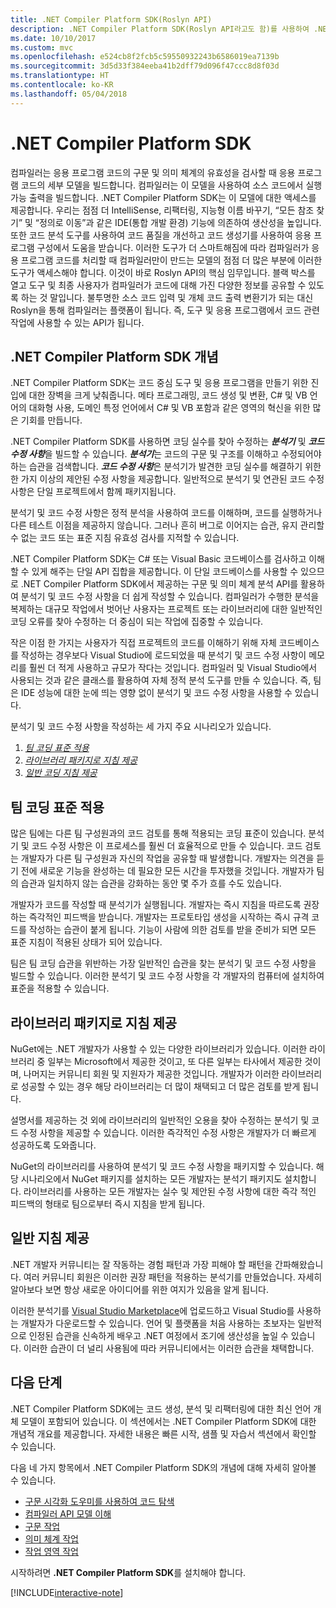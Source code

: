 ```yaml
---
title: .NET Compiler Platform SDK(Roslyn API)
description: .NET Compiler Platform SDK(Roslyn API라고도 함)를 사용하여 .NET 코드를 이해하고 오류를 찾고 이러한 오류를 수정하는 방법을 알아봅니다.
ms.date: 10/10/2017
ms.custom: mvc
ms.openlocfilehash: e524cb8f2fcb5c59550932243b6586019ea7139b
ms.sourcegitcommit: 3d5d33f384eeba41b2dff79d096f47ccc8d8f03d
ms.translationtype: HT
ms.contentlocale: ko-KR
ms.lasthandoff: 05/04/2018
---
```

# <a name="the-net-compiler-platform-sdk"></a>.NET Compiler Platform SDK

컴파일러는 응용 프로그램 코드의 구문 및 의미 체계의 유효성을 검사할 때 응용 프로그램 코드의 세부 모델을 빌드합니다. 컴파일러는 이 모델을 사용하여 소스 코드에서 실행 가능 출력을 빌드합니다. .NET Compiler Platform SDK는 이 모델에 대한 액세스를 제공합니다. 우리는 점점 더 IntelliSense, 리팩터링, 지능형 이름 바꾸기, “모든 참조 찾기” 및 “정의로 이동”과 같은 IDE(통합 개발 환경) 기능에 의존하여 생산성을 높입니다. 또한 코드 분석 도구를 사용하여 코드 품질을 개선하고 코드 생성기를 사용하여 응용 프로그램 구성에서 도움을 받습니다. 이러한 도구가 더 스마트해짐에 따라 컴파일러가 응용 프로그램 코드를 처리할 때 컴파일러만이 만드는 모델의 점점 더 많은 부분에 이러한 도구가 액세스해야 합니다. 이것이 바로 Roslyn API의 핵심 임무입니다. 블랙 박스를 열고 도구 및 최종 사용자가 컴파일러가 코드에 대해 가진 다양한 정보를 공유할 수 있도록 하는 것 말입니다.
불투명한 소스 코드 입력 및 개체 코드 출력 변환기가 되는 대신 Roslyn을 통해 컴파일러는 플랫폼이 됩니다. 즉, 도구 및 응용 프로그램에서 코드 관련 작업에 사용할 수 있는 API가 됩니다.

## <a name="net-compiler-platform-sdk-concepts"></a>.NET Compiler Platform SDK 개념

.NET Compiler Platform SDK는 코드 중심 도구 및 응용 프로그램을 만들기 위한 진입에 대한 장벽을 크게 낮춰줍니다. 메타 프로그래밍, 코드 생성 및 변환, C# 및 VB 언어의 대화형 사용, 도메인 특정 언어에서 C# 및 VB 포함과 같은 영역의 혁신을 위한 많은 기회를 만듭니다.

.NET Compiler Platform SDK를 사용하면 코딩 실수를 찾아 수정하는 ***분석기*** 및 ***코드 수정 사항***을 빌드할 수 있습니다. ***분석기***는 코드의 구문 및 구조를 이해하고 수정되어야 하는 습관을 검색합니다. ***코드 수정 사항***은 분석기가 발견한 코딩 실수를 해결하기 위한 한 가지 이상의 제안된 수정 사항을 제공합니다. 일반적으로 분석기 및 연관된 코드 수정 사항은 단일 프로젝트에서 함께 패키지됩니다. 

분석기 및 코드 수정 사항은 정적 분석을 사용하여 코드를 이해하며, 코드를 실행하거나 다른 테스트 이점을 제공하지 않습니다. 그러나 흔히 버그로 이어지는 습관, 유지 관리할 수 없는 코드 또는 표준 지침 유효성 검사를 지적할 수 있습니다.

.NET Compiler Platform SDK는 C# 또는 Visual Basic 코드베이스를 검사하고 이해할 수 있게 해주는 단일 API 집합을 제공합니다. 이 단일 코드베이스를 사용할 수 있으므로 .NET Compiler Platform SDK에서 제공하는 구문 및 의미 체계 분석 API를 활용하여 분석기 및 코드 수정 사항을 더 쉽게 작성할 수 있습니다. 컴파일러가 수행한 분석을 복제하는 대규모 작업에서 벗어난 사용자는 프로젝트 또는 라이브러리에 대한 일반적인 코딩 오류를 찾아 수정하는 더 중심이 되는 작업에 집중할 수 있습니다.

작은 이점 한 가지는 사용자가 직접 프로젝트의 코드를 이해하기 위해 자체 코드베이스를 작성하는 경우보다 Visual Studio에 로드되었을 때 분석기 및 코드 수정 사항이 메모리를 훨씬 더 적게 사용하고 규모가 작다는 것입니다. 컴파일러 및 Visual Studio에서 사용되는 것과 같은 클래스를 활용하여 자체 정적 분석 도구를 만들 수 있습니다. 즉, 팀은 IDE 성능에 대한 눈에 띄는 영향 없이 분석기 및 코드 수정 사항을 사용할 수 있습니다.

분석기 및 코드 수정 사항을 작성하는 세 가지 주요 시나리오가 있습니다.

1. [*팀 코딩 표준 적용*](#enforce-team-coding-standards)
1. [*라이브러리 패키지로 지침 제공*](#provide-guidance-with-library-packages)
1. [*일반 코딩 지침 제공*](#provide-general-coding-guidance)

## <a name="enforce-team-coding-standards"></a>팀 코딩 표준 적용

많은 팀에는 다른 팀 구성원과의 코드 검토를 통해 적용되는 코딩 표준이 있습니다. 분석기 및 코드 수정 사항은 이 프로세스를 훨씬 더 효율적으로 만들 수 있습니다. 코드 검토는 개발자가 다른 팀 구성원과 자신의 작업을 공유할 때 발생합니다. 개발자는 의견을 듣기 전에 새로운 기능을 완성하는 데 필요한 모든 시간을 투자했을 것입니다. 개발자가 팀의 습관과 일치하지 않는 습관을 강화하는 동안 몇 주가 흐를 수도 있습니다.

개발자가 코드를 작성할 때 분석기가 실행됩니다. 개발자는 즉시 지침을 따르도록 권장하는 즉각적인 피드백을 받습니다. 개발자는 프로토타입 생성을 시작하는 즉시 규격 코드를 작성하는 습관이 붙게 됩니다. 기능이 사람에 의한 검토를 받을 준비가 되면 모든 표준 지침이 적용된 상태가 되어 있습니다.

팀은 팀 코딩 습관을 위반하는 가장 일반적인 습관을 찾는 분석기 및 코드 수정 사항을 빌드할 수 있습니다. 이러한 분석기 및 코드 수정 사항을 각 개발자의 컴퓨터에 설치하여 표준을 적용할 수 있습니다.

## <a name="provide-guidance-with-library-packages"></a>라이브러리 패키지로 지침 제공

NuGet에는 .NET 개발자가 사용할 수 있는 다양한 라이브러리가 있습니다.
이러한 라이브러리 중 일부는 Microsoft에서 제공한 것이고, 또 다른 일부는 타사에서 제공한 것이며, 나머지는 커뮤니티 회원 및 지원자가 제공한 것입니다. 개발자가 이러한 라이브러리로 성공할 수 있는 경우 해당 라이브러리는 더 많이 채택되고 더 많은 검토를 받게 됩니다.

설명서를 제공하는 것 외에 라이브러리의 일반적인 오용을 찾아 수정하는 분석기 및 코드 수정 사항을 제공할 수 있습니다. 이러한 즉각적인 수정 사항은 개발자가 더 빠르게 성공하도록 도와줍니다. 

NuGet의 라이브러리를 사용하여 분석기 및 코드 수정 사항을 패키지할 수 있습니다. 해당 시나리오에서 NuGet 패키지를 설치하는 모든 개발자는 분석기 패키지도 설치합니다. 라이브러리를 사용하는 모든 개발자는 실수 및 제안된 수정 사항에 대한 즉각 적인 피드백의 형태로 팀으로부터 즉시 지침을 받게 됩니다.

## <a name="provide-general-guidance"></a>일반 지침 제공

.NET 개발자 커뮤니티는 잘 작동하는 경험 패턴과 가장 피해야 할 패턴을 간파해왔습니다. 여러 커뮤니티 회원은 이러한 권장 패턴을 적용하는 분석기를 만들었습니다. 자세히 알아보다 보면 항상 새로운 아이디어를 위한 여지가 있음을 알게 됩니다.

이러한 분석기를 [Visual Studio Marketplace](https://marketplace.visualstudio.com/vs)에 업로드하고 Visual Studio를 사용하는 개발자가 다운로드할 수 있습니다. 언어 및 플랫폼을 처음 사용하는 초보자는 일반적으로 인정된 습관을 신속하게 배우고 .NET 여정에서 조기에 생산성을 높일 수 있습니다. 이러한 습관이 더 널리 사용됨에 따라 커뮤니티에서는 이러한 습관을 채택합니다.

## <a name="next-steps"></a>다음 단계

.NET Compiler Platform SDK에는 코드 생성, 분석 및 리팩터링에 대한 최신 언어 개체 모델이 포함되어 있습니다. 이 섹션에서는 .NET Compiler Platform SDK에 대한 개념적 개요를 제공합니다. 자세한 내용은 빠른 시작, 샘플 및 자습서 섹션에서 확인할 수 있습니다.

다음 네 가지 항목에서 .NET Compiler Platform SDK의 개념에 대해 자세히 알아볼 수 있습니다.

 - [구문 시각화 도우미를 사용하여 코드 탐색](syntax-visualizer.md)
 - [컴파일러 API 모델 이해](compiler-api-model.md)
 - [구문 작업](work-with-syntax.md)
 - [의미 체계 작업](work-with-semantics.md)
 - [작업 영역 작업](work-with-workspace.md)
 
시작하려면 **.NET Compiler Platform SDK**를 설치해야 합니다.

[!INCLUDE[interactive-note](~/includes/roslyn-installation.md)]

<!--

Turn this on as more of the conceptual content is in place:
- Try the [Quickstarts](quickstart/index.md) to create your first tutorial.
- Experiment with one of the [Tutorials](tutorials/index.md).
- Explore the [Samples](samples/index.md) to see some simple analyzers.
- Read the [Concepts](concepts/index.md) to understand the ideas behind analyzers and code fixes.

-->
